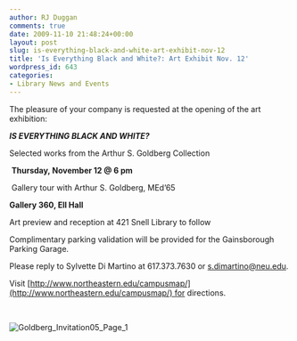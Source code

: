 ```yaml
---
author: RJ Duggan
comments: true
date: 2009-11-10 21:48:24+00:00
layout: post
slug: is-everything-black-and-white-art-exhibit-nov-12
title: 'Is Everything Black and White?: Art Exhibit Nov. 12'
wordpress_id: 643
categories:
- Library News and Events
---
```


The pleasure of your company is requested at the opening of the art exhibition:




**_IS EVERYTHING BLACK AND WHITE?_**




Selected works from the Arthur S. Goldberg Collection




 **Thursday, November 12 @ 6 pm**



 Gallery tour with Arthur S. Goldberg, MEd’65


**Gallery 360, Ell Hall**




Art preview and reception at 421 Snell Library to follow



Complimentary parking validation will be provided for the Gainsborough Parking Garage.  


Please reply to Sylvette Di Martino at 617.373.7630 or s.dimartino@neu.edu.



Visit [http://www.northeastern.edu/campusmap/](http://www.northeastern.edu/campusmap/) for directions.

 


![Goldberg_Invitation05_Page_1](http://www.lib.neu.edu/snippets/wp-content/uploads/2009/11/Goldberg_Invitation05_Page_1-300x125.jpg)




 




 




 
